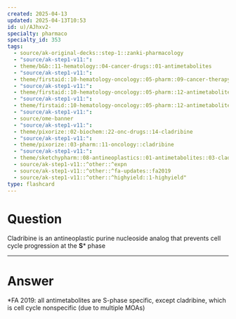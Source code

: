 ```yaml
---
created: 2025-04-13
updated: 2025-04-13T10:53
id: u)/AJhxv2-
specialty: pharmaco
specialty_id: 353
tags:
  - source/ak-original-decks::step-1::zanki-pharmacology
  - "source/ak-step1-v11:": 
  - theme/b&b::11-hematology::04-cancer-drugs::01-antimetabolites
  - "source/ak-step1-v11:": 
  - theme/firstaid::10-hematology-oncology::05-pharm::09-cancer-therapy-cell-cycle
  - "source/ak-step1-v11:": 
  - theme/firstaid::10-hematology-oncology::05-pharm::12-antimetabolites
  - "source/ak-step1-v11:": 
  - theme/firstaid::10-hematology-oncology::05-pharm::12-antimetabolites::nucleoside-analogs::cladribine
  - "source/ak-step1-v11:": 
  - source/ome-banner
  - "source/ak-step1-v11:": 
  - theme/pixorize::02-biochem::22-onc-drugs::14-cladribine
  - "source/ak-step1-v11:": 
  - theme/pixorize::03-pharm::11-oncology::cladribine
  - "source/ak-step1-v11:": 
  - theme/sketchypharm::08-antineoplastics::01-antimetabolites::03-cladribine,-cytarabine,-gemcitabine::zanki-extra
  - source/ak-step1-v11::^other::^expn
  - source/ak-step1-v11::^other::^fa-updates::fa2019
  - source/ak-step1-v11::^other::^highyield::1-highyield"
type: flashcard
---
```


# Question
Cladribine is an antineoplastic purine nucleoside analog that prevents cell cycle progression at the **S*** phase

---

# Answer
*FA 2019: all antimetabolites are S-phase specific, except cladribine, which is cell cycle nonspecific (due to multiple MOAs)